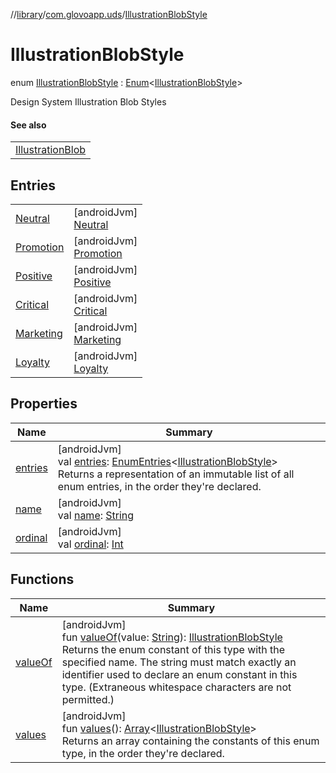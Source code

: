 //[library](../../../index.md)/[com.glovoapp.uds](../index.md)/[IllustrationBlobStyle](index.md)

# IllustrationBlobStyle

enum [IllustrationBlobStyle](index.md) : [Enum](https://kotlinlang.org/api/latest/jvm/stdlib/kotlin/-enum/index.html)&lt;[IllustrationBlobStyle](index.md)&gt; 

Design System Illustration Blob Styles

#### See also

| |
|---|
| [IllustrationBlob](../-illustration-blob.md) |

## Entries

| | |
|---|---|
| [Neutral](-neutral/index.md) | [androidJvm]<br>[Neutral](-neutral/index.md) |
| [Promotion](-promotion/index.md) | [androidJvm]<br>[Promotion](-promotion/index.md) |
| [Positive](-positive/index.md) | [androidJvm]<br>[Positive](-positive/index.md) |
| [Critical](-critical/index.md) | [androidJvm]<br>[Critical](-critical/index.md) |
| [Marketing](-marketing/index.md) | [androidJvm]<br>[Marketing](-marketing/index.md) |
| [Loyalty](-loyalty/index.md) | [androidJvm]<br>[Loyalty](-loyalty/index.md) |

## Properties

| Name | Summary |
|---|---|
| [entries](entries.md) | [androidJvm]<br>val [entries](entries.md): [EnumEntries](https://kotlinlang.org/api/latest/jvm/stdlib/kotlin.enums/-enum-entries/index.html)&lt;[IllustrationBlobStyle](index.md)&gt;<br>Returns a representation of an immutable list of all enum entries, in the order they're declared. |
| [name](../-tag-style/-promotion-secondary/index.md#-372974862%2FProperties%2F1585125336) | [androidJvm]<br>val [name](../-tag-style/-promotion-secondary/index.md#-372974862%2FProperties%2F1585125336): [String](https://kotlinlang.org/api/latest/jvm/stdlib/kotlin/-string/index.html) |
| [ordinal](../-tag-style/-promotion-secondary/index.md#-739389684%2FProperties%2F1585125336) | [androidJvm]<br>val [ordinal](../-tag-style/-promotion-secondary/index.md#-739389684%2FProperties%2F1585125336): [Int](https://kotlinlang.org/api/latest/jvm/stdlib/kotlin/-int/index.html) |

## Functions

| Name | Summary |
|---|---|
| [valueOf](value-of.md) | [androidJvm]<br>fun [valueOf](value-of.md)(value: [String](https://kotlinlang.org/api/latest/jvm/stdlib/kotlin/-string/index.html)): [IllustrationBlobStyle](index.md)<br>Returns the enum constant of this type with the specified name. The string must match exactly an identifier used to declare an enum constant in this type. (Extraneous whitespace characters are not permitted.) |
| [values](values.md) | [androidJvm]<br>fun [values](values.md)(): [Array](https://kotlinlang.org/api/latest/jvm/stdlib/kotlin/-array/index.html)&lt;[IllustrationBlobStyle](index.md)&gt;<br>Returns an array containing the constants of this enum type, in the order they're declared. |
